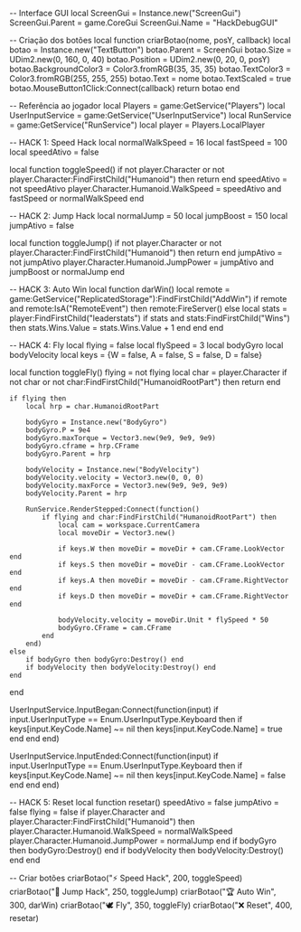 -- Interface GUI
local ScreenGui = Instance.new("ScreenGui")
ScreenGui.Parent = game.CoreGui
ScreenGui.Name = "HackDebugGUI"

-- Criação dos botões
local function criarBotao(nome, posY, callback)
	local botao = Instance.new("TextButton")
	botao.Parent = ScreenGui
	botao.Size = UDim2.new(0, 160, 0, 40)
	botao.Position = UDim2.new(0, 20, 0, posY)
	botao.BackgroundColor3 = Color3.fromRGB(35, 35, 35)
	botao.TextColor3 = Color3.fromRGB(255, 255, 255)
	botao.Text = nome
	botao.TextScaled = true
	botao.MouseButton1Click:Connect(callback)
	return botao
end

-- Referência ao jogador
local Players = game:GetService("Players")
local UserInputService = game:GetService("UserInputService")
local RunService = game:GetService("RunService")
local player = Players.LocalPlayer

-- HACK 1: Speed Hack
local normalWalkSpeed = 16
local fastSpeed = 100
local speedAtivo = false

local function toggleSpeed()
	if not player.Character or not player.Character:FindFirstChild("Humanoid") then return end
	speedAtivo = not speedAtivo
	player.Character.Humanoid.WalkSpeed = speedAtivo and fastSpeed or normalWalkSpeed
end

-- HACK 2: Jump Hack
local normalJump = 50
local jumpBoost = 150
local jumpAtivo = false

local function toggleJump()
	if not player.Character or not player.Character:FindFirstChild("Humanoid") then return end
	jumpAtivo = not jumpAtivo
	player.Character.Humanoid.JumpPower = jumpAtivo and jumpBoost or normalJump
end

-- HACK 3: Auto Win
local function darWin()
	local remote = game:GetService("ReplicatedStorage"):FindFirstChild("AddWin")
	if remote and remote:IsA("RemoteEvent") then
		remote:FireServer()
	else
		local stats = player:FindFirstChild("leaderstats")
		if stats and stats:FindFirstChild("Wins") then
			stats.Wins.Value = stats.Wins.Value + 1
		end
	end
end

-- HACK 4: Fly
local flying = false
local flySpeed = 3
local bodyGyro
local bodyVelocity
local keys = {W = false, A = false, S = false, D = false}

local function toggleFly()
	flying = not flying
	local char = player.Character
	if not char or not char:FindFirstChild("HumanoidRootPart") then return end

	if flying then
		local hrp = char.HumanoidRootPart

		bodyGyro = Instance.new("BodyGyro")
		bodyGyro.P = 9e4
		bodyGyro.maxTorque = Vector3.new(9e9, 9e9, 9e9)
		bodyGyro.cframe = hrp.CFrame
		bodyGyro.Parent = hrp

		bodyVelocity = Instance.new("BodyVelocity")
		bodyVelocity.velocity = Vector3.new(0, 0, 0)
		bodyVelocity.maxForce = Vector3.new(9e9, 9e9, 9e9)
		bodyVelocity.Parent = hrp

		RunService.RenderStepped:Connect(function()
			if flying and char:FindFirstChild("HumanoidRootPart") then
				local cam = workspace.CurrentCamera
				local moveDir = Vector3.new()

				if keys.W then moveDir = moveDir + cam.CFrame.LookVector end
				if keys.S then moveDir = moveDir - cam.CFrame.LookVector end
				if keys.A then moveDir = moveDir - cam.CFrame.RightVector end
				if keys.D then moveDir = moveDir + cam.CFrame.RightVector end

				bodyVelocity.velocity = moveDir.Unit * flySpeed * 50
				bodyGyro.CFrame = cam.CFrame
			end
		end)
	else
		if bodyGyro then bodyGyro:Destroy() end
		if bodyVelocity then bodyVelocity:Destroy() end
	end
end

UserInputService.InputBegan:Connect(function(input)
	if input.UserInputType == Enum.UserInputType.Keyboard then
		if keys[input.KeyCode.Name] ~= nil then
			keys[input.KeyCode.Name] = true
		end
	end
end)

UserInputService.InputEnded:Connect(function(input)
	if input.UserInputType == Enum.UserInputType.Keyboard then
		if keys[input.KeyCode.Name] ~= nil then
			keys[input.KeyCode.Name] = false
		end
	end
end)

-- HACK 5: Reset
local function resetar()
	speedAtivo = false
	jumpAtivo = false
	flying = false
	if player.Character and player.Character:FindFirstChild("Humanoid") then
		player.Character.Humanoid.WalkSpeed = normalWalkSpeed
		player.Character.Humanoid.JumpPower = normalJump
	end
	if bodyGyro then bodyGyro:Destroy() end
	if bodyVelocity then bodyVelocity:Destroy() end
end

-- Criar botões
criarBotao("⚡ Speed Hack", 200, toggleSpeed)
criarBotao("💨 Jump Hack", 250, toggleJump)
criarBotao("🏆 Auto Win", 300, darWin)
criarBotao("🕊️ Fly", 350, toggleFly)
criarBotao("❌ Reset", 400, resetar)
